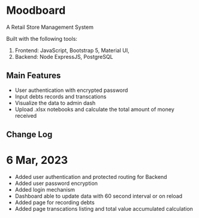 # Moodboard

A Retail Store Management System

Built with the following tools:

1. Frontend: JavaScript, Bootstrap 5, Material UI,
2. Backend: Node ExpressJS, PostgreSQL

## Main Features

- User authentication with encrypted password
- Input debts records and transcations
- Visualize the data to admin dash
- Upload .xlsx notebooks and calculate the total amount of money received

## Change Log

# 6 Mar, 2023

- Added user authentication and protected routing for Backend
- Added user password encryption
- Added login mechanism
- Dashboard able to update data with 60 second interval or on reload
- Added page for recording debts
- Added page transcations listing and total value accumulated calculation
